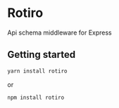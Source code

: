 # Rotiro
Api schema middleware for Express

## Getting started

```bash
yarn install rotiro
```

or 

```bash
npm install rotiro
```
